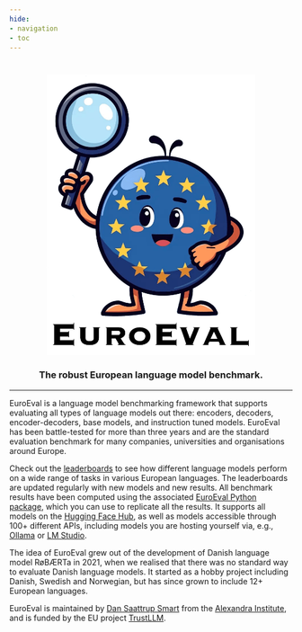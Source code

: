 ```yaml
---
hide:
- navigation
- toc
---
```

#

<div align='center'>
<img
    src="https://raw.githubusercontent.com/EuroEval/EuroEval/main/gfx/euroeval.png"
    height="500"
    width="372"
>
<h3>The robust European language model benchmark.</h3>
</div>

---

EuroEval is a language model benchmarking framework that supports evaluating all types
of language models out there: encoders, decoders, encoder-decoders, base models, and
instruction tuned models. EuroEval has been battle-tested for more than three years and
are the standard evaluation benchmark for many companies, universities and organisations
around Europe.

Check out the [leaderboards](/leaderboards) to see how different language models perform
on a wide range of tasks in various European languages. The leaderboards are updated
regularly with new models and new results. All benchmark results have been computed
using the associated [EuroEval Python package](/python-package), which you can use to
replicate all the results. It supports all models on the [Hugging Face
Hub](https://huggingface.co/models), as well as models accessible through 100+ different
APIs, including models you are hosting yourself via, e.g., [Ollama](https://ollama.com/)
or [LM Studio](https://lmstudio.ai/).

The idea of EuroEval grew out of the development of Danish language model RøBÆRTa in
2021, when we realised that there was no standard way to evaluate Danish language
models. It started as a hobby project including Danish, Swedish and Norwegian, but has
since grown to include 12+ European languages.

EuroEval is maintained by [Dan Saattrup Smart](https://www.saattrupdan.com/) from the
[Alexandra Institute](https://alexandra.dk), and is funded by the EU project
[TrustLLM](https://trustllm.eu/).
